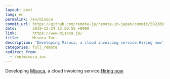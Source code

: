 ```yaml
---
layout: post
lang: en
permalink: /en/misoca
commit_url: https://github.com/remote-jp/remote-in-japan/commit/5022d6fe3589b39639e1cc82e68c8c53cea38c0b
date:       2019-12-24 13:50:55 +0900
link:       https://www.misoca.jp/
title:      Misoca Inc.
description: 'Developing Misoca, a cloud invoicing service.Hiring now'
categories: full_remote
redirect_from:
  - /en/misoca_inc
---
```


<p>Developing <a href="https://www.misoca.jp/">Misoca</a>, a cloud invoicing service.<a href="https://recruit.misoca.jp/">Hiring now</a></p>
